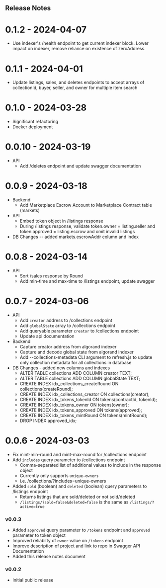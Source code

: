 ## Release Notes

# 0.1.2 - 2024-04-07
* Use indexer's /health endpoint to get current indexer block. Lower impact on indexer, remove reliance on existence of zeroAddress.

# 0.1.1 - 2024-04-01
* Update listings, sales, and deletes endpoints to accept arrays of collectionId, buyer, seller, and owner for multiple item search

# 0.1.0 - 2024-03-28
* Significant refactoring
* Docker deployment

# 0.0.10 - 2024-03-19
* API
  * Add /deletes endpoint and update swagger documentation
# 0.0.9 - 2024-03-18

* Backend
  * Add Marketplace Escrow Account to Marketplace Contract table (markets)
* API
  * Embed token object in /listings response
  * During /listings response, validate token.owner = listing.seller and token.approved = listing.escrow and omit invalid listings
* DB Changes -- added markets.escrowAddr column and index

# 0.0.8 - 2024-03-14
* API
  * Sort /sales response by Round
  * Add min-time and max-time to /listings endpoint, update swagger

# 0.0.7 - 2024-03-06
* API
  * Add `creator` address to /collections endpoint
  * Add `globalState` array to /collections endpoint
  * Add queryable parameter `creator` to /collections endpoint
  * Update api documentation
* Backend
  * Capture creator address from algorand indexer
  * Capture and decode global state from algorand indexer
  * Add --collections-metadata CLI argument to refresh.js to update only collection metadata for all collections in database
* DB Changes - added new columns and indexes
  * ALTER TABLE collections ADD COLUMN creator TEXT;
  * ALTER TABLE collections ADD COLUMN globalState TEXT;
  * CREATE INDEX idx_collections_createRound ON collections(createRound);
  * CREATE INDEX idx_collections_creator ON collections(creator);
  * CREATE INDEX idx_tokens_tokenId ON tokens(contractId, tokenId);
  * CREATE INDEX idx_tokens_owner ON tokens(owner);
  * CREATE INDEX idx_tokens_approved ON tokens(approved);
  * CREATE INDEX idx_tokens_mintRound ON tokens(mintRound);
  * DROP INDEX approved_idx;

# 0.0.6 - 2024-03-03
* Fix mint-min-round and mint-max-round for /collections endpoint
* Add `includes` query parameter to /collections endpoint
  * Comma-separated list of additional values to include in the response object
  * Currently only supports `unique-owners`
  * i.e. /collections/?includes=unique-owners
* Added `sold` (boolean) and `deleted` (boolean) query parameters to /listings endpoint
  * Returns listings that are sold/deleted or not sold/deleted
  * `/listings/?sold=false&deleted=false` is the same as `/listings/?active=true`

### v0.0.3
* Added `approved` query parameter to `/tokens` endpoint and `approved` parameter to token object
* Improved reliabilty of `owner` value on `/tokens` endpoint
* Improve description of project and link to repo in Swagger API Documentation
* Added this release notes document

### v0.0.2
* Initial public release